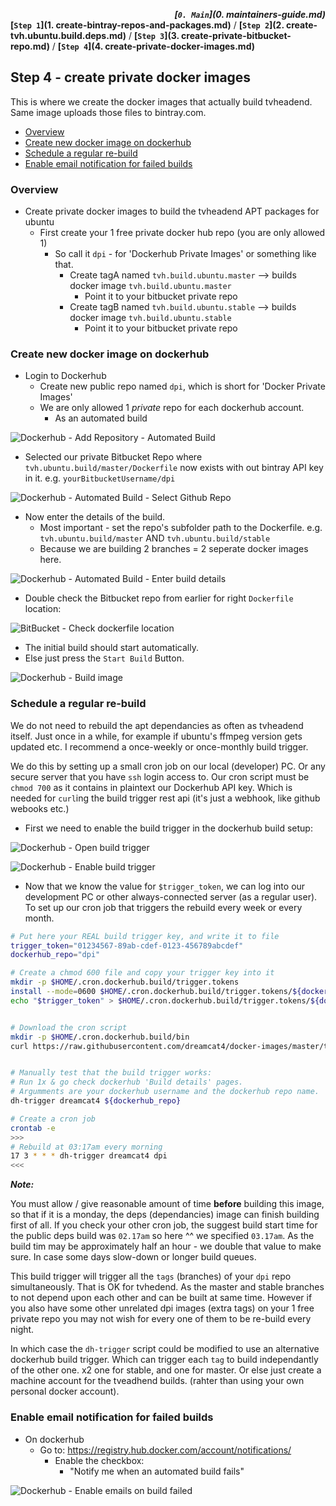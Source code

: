 ***<div align=right>[`0. Main`](0. maintainers-guide.md)</div>***
**[`Step 1`](1. create-bintray-repos-and-packages.md)** / **[`Step 2`](2. create-tvh.ubuntu.build.deps.md)** / **[`Step 3`](3. create-private-bitbucket-repo.md)** / **[`Step 4`](4. create-private-docker-images.md)**

## Step 4 - create private docker images

This is where we create the docker images that actually build tvheadend. Same image uploads those files to bintray.com.

<!-- START doctoc generated TOC please keep comment here to allow auto update -->
<!-- DON'T EDIT THIS SECTION, INSTEAD RE-RUN doctoc TO UPDATE -->
 

- [Overview](#overview)
- [Create new docker image on dockerhub](#create-new-docker-image-on-dockerhub)
- [Schedule a regular re-build](#schedule-a-regular-re-build)
- [Enable email notification for failed builds](#enable-email-notification-for-failed-builds)

<!-- END doctoc generated TOC please keep comment here to allow auto update -->

### Overview

* Create private docker images to build the tvheadend APT packages for ubuntu
  * First create your 1 free private docker hub repo (you are only allowed 1)
    * So call it `dpi` - for 'Dockerhub Private Images' or something like that.
      * Create tagA named `tvh.build.ubuntu.master` --> builds docker image `tvh.build.ubuntu.master`
        * Point it to your bitbucket private repo
      * Create tagB named `tvh.build.ubuntu.stable` --> builds docker image `tvh.build.ubuntu.stable`
        * Point it to your bitbucket private repo

### Create new docker image on dockerhub

* Login to Dockerhub
  * Create new public repo named `dpi`, which is short for 'Docker Private Images'
  * We are only allowed 1 *private* repo for each dockerhub account.
    * As an automated build

![Dockerhub - Add Repository - Automated Build](_img/dh-add-repo-auto-build.png)

* Selected our private Bitbucket Repo where `tvh.ubuntu.build/master/Dockerfile` now exists with out bintray API key in it. e.g. `yourBitbucketUsername/dpi`

![Dockerhub - Automated Build - Select Github Repo](_img/dh-ab-select-bitbucket-private-repo.png)

* Now enter the details of the build.
  * Most important - set the repo's subfolder path to the Dockerfile. e.g. `tvh.ubuntu.build/master` AND `tvh.ubuntu.build/stable`
  * Because we are building 2 branches = 2 seperate docker images here.

![Dockerhub - Automated Build - Enter build details](_img/dh-add-private-auto-build.png)

  * Double check the Bitbucket repo from earlier for right `Dockerfile` location:

![BitBucket - Check dockerfile location](_img/bb-commit-bintray-api-key.png)

* The initial build should start automatically.
* Else just press the `Start Build` Button.

![Dockerhub - Build image](_img/dh-build-private-images.png)

### Schedule a regular re-build

We do not need to rebuild the apt dependancies as often as tvheadend itself. Just once in a while, for example if ubuntu's ffmpeg version gets updated etc. I recommend a once-weekly or once-monthly build trigger.

We do this by setting up a small cron job on our local (developer) PC. Or any secure server that you have `ssh` login access to. Our cron script must be `chmod 700` as it contains in plaintext our Dockerhub API key. Which is needed for `curl`ing the build trigger rest api (it's just a webhook, like github webooks etc.)

* First we need to enable the build trigger in the dockerhub build setup:

![Dockerhub - Open build trigger](_img/dh-open-build-trigger.png)

![Dockerhub - Enable build trigger](_img/dh-enable-build-trigger.png)

* Now that we know the value for `$trigger_token`, we can log into our development PC or other always-connected server (as a regular user). To set up our cron job that triggers the rebuild every week or every month.

```sh
# Put here your REAL build trigger key, and write it to file
trigger_token="01234567-89ab-cdef-0123-456789abcdef"
dockerhub_repo="dpi"

# Create a chmod 600 file and copy your trigger key into it
mkdir -p $HOME/.cron.dockerhub.build/trigger.tokens
install --mode=0600 $HOME/.cron.dockerhub.build/trigger.tokens/${dockerhub_repo}
echo "$trigger_token" > $HOME/.cron.dockerhub.build/trigger.tokens/${dockerhub_repo}


# Download the cron script
mkdir -p $HOME/.cron.dockerhub.build/bin
curl https://raw.githubusercontent.com/dreamcat4/docker-images/master/tvh.ubuntu.build/dh-trigger -o $HOME/.cron.dockerhub.build/bin/dh-trigger


# Manually test that the build trigger works:
# Run 1x & go check dockerhub 'Build details' pages.
# Argumments are your dockerhub username and the dockerhub repo name.
dh-trigger dreamcat4 ${dockerhub_repo}

# Create a cron job
crontab -e
>>>
# Rebuild at 03:17am every morning
17 3 * * * dh-trigger dreamcat4 dpi
<<<
```

***Note:***

You must allow / give reasonable amount of time **before** building this image, so that if it is a monday, the deps (dependancies) image can finish building first of all. If you check your other cron job, the suggest build start time for the public deps build was `02.17am` so here ^^ we specified `03.17am`. As the build tim may be approximately half an hour - we double that value to make sure. In case some days slow-down or longer build queues.

This build trigger will trigger all the `tags` (branches) of your `dpi` repo simultaneously. That is OK for tvhedend. As the master and stable branches to not depend upon each other and can be built at same time. However if you also have some other unrelated dpi images (extra tags) on your 1 free private repo you may not wish for every one of them to be re-build every night.

In which case the `dh-trigger` script could be modified to use an alternative dockerhub build trigger. Which can trigger each `tag` to build independantly of the other one. x2 one for stable, and one for master. Or else just create a machine account for the tveadhend builds. (rahter than using your own personal docker account).

### Enable email notification for failed builds

* On dockerhub
  * Go to: https://registry.hub.docker.com/account/notifications/
    * Enable the checkbox:
      * "Notify me when an automated build fails"

![Dockerhub - Enable emails on build failed](_img/dh-enable-emails-on-build-failed.png)



